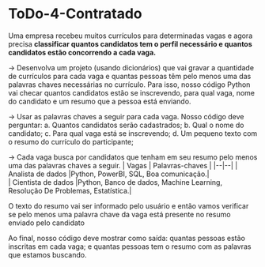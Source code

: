 # ToDo-4-Contratado
Uma empresa recebeu muitos currículos para determinadas vagas e agora precisa **classificar quantos candidatos tem o perfil necessário e quantos candidatos estão concorrendo a cada vaga.** 

&rarr; Desenvolva um projeto (usando dicionários) que vai gravar a quantidade de currículos para cada vaga e quantas pessoas têm pelo menos uma das palavras chaves necessárias no currículo. Para isso, nosso código Python vai checar quantos candidatos estão se inscrevendo, para qual vaga, nome do candidato e um resumo que a pessoa está enviando.

&rarr; Usar as palavras chaves a seguir para cada vaga. Nosso código deve perguntar:
a. Quantos candidatos serão cadastrados;
b. Qual o nome do candidato; 
c. Para qual vaga está se inscrevendo;
d. Um pequeno texto com o resumo do currículo do participante;

&rarr; Cada vaga busca por candidatos que tenham em seu resumo pelo menos uma das palavras chaves a
seguir.
| Vagas | Palavras-chaves |
|--|--|
| Analista de dados |Python, PowerBI, SQL, Boa comunicação.|  
| Cientista de dados |Python, Banco de dados, Machine Learning, Resolução De Problemas, Estatística.|  

O texto do resumo vai ser informado pelo usuário e então vamos verificar se pelo menos uma palavra chave da vaga está presente no resumo enviado pelo candidato

Ao final, nosso código deve mostrar como saída: quantas pessoas estão inscritas em cada vaga; e quantas pessoas tem o resumo com as palavras que estamos buscando.

